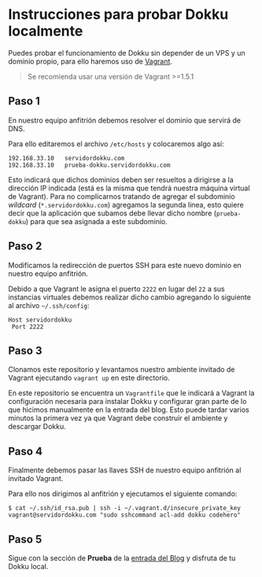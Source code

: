 # Instrucciones para probar Dokku localmente

Puedes probar el funcionamiento de Dokku sin depender de un VPS y un dominio propio, para ello haremos uso de
[Vagrant](http://codehero.co/como-instalar-y-configurar-vagrant/).

> Se recomienda usar una versión de Vagrant >=1.5.1

## Paso 1

En nuestro equipo anfitrión debemos resolver el dominio que servirá de DNS.

Para ello editaremos el archivo `/etc/hosts` y colocaremos algo así:

```
192.168.33.10   servidordokku.com
192.168.33.10   prueba-dokku.servidordokku.com
```

Esto indicará que dichos dominios deben ser resueltos a dirigirse a la dirección IP indicada (está es la misma que tendrá nuestra máquina virtual de Vagrant). Para no complicarnos tratando de agregar el subdominio *wildcard* (`*.servidordokku.com`) agregamos la segunda linea, esto quiere decir que la aplicación que subamos debe llevar dicho nombre (`prueba-dokku`) para que sea asignada a este subdominio.

## Paso 2

Modificamos la redirección de puertos SSH para este nuevo dominio en nuestro equipo anfitrión.

Debido a que Vagrant le asigna el puerto `2222` en lugar del `22` a sus instancias virtuales debemos realizar dicho cambio agregando lo siguiente al archivo `~/.ssh/config`:

```
Host servidordokku
 Port 2222
```

## Paso 3

Clonamos este repositorio y levantamos nuestro ambiente invitado de Vagrant ejecutando `vagrant up` en este directorio.

En este repositorio se encuentra un `Vagrantfile` que le indicará a Vagrant la configuración necesaria para instalar Dokku y configurar gran parte de lo que hicimos manualmente en la entrada del blog.
Esto puede tardar varios minutos la primera vez ya que Vagrant debe construir el ambiente y descargar Dokku.

## Paso 4

Finalmente debemos pasar las llaves SSH de nuestro equipo anfitrión al invitado Vagrant.

Para ello nos dirigimos al anfitrión y ejecutamos el siguiente comando:

```
$ cat ~/.ssh/id_rsa.pub | ssh -i ~/.vagrant.d/insecure_private_key vagrant@servidordokku.com "sudo sshcommand acl-add dokku codehero"
```

## Paso 5

Sigue con la sección de **Prueba** de la [entrada del Blog](http://codehero.co/como-instalar-y-utilizar-dokku/) y disfruta de tu Dokku local.
